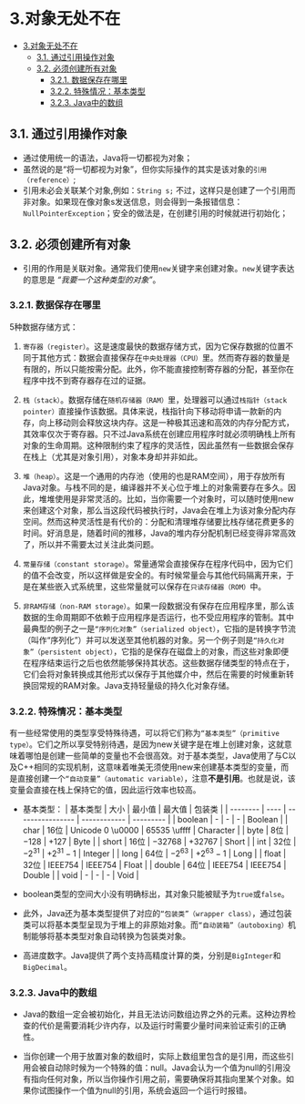 # 3.对象无处不在

- [3.对象无处不在](#3对象无处不在)
  - [3.1. 通过引用操作对象](#31-通过引用操作对象)
  - [3.2. 必须创建所有对象](#32-必须创建所有对象)
    - [3.2.1. 数据保存在哪里](#321-数据保存在哪里)
    - [3.2.2. 特殊情况：基本类型](#322-特殊情况基本类型)
    - [3.2.3. Java中的数组](#323-java中的数组)

## 3.1. 通过引用操作对象

- 通过使用统一的语法，Java将一切都视为对象；
- 虽然说的是“将一切都视为对象”，但你实际操作的其实是该对象的`引用（reference）`;
- 引用未必会关联某个对象,例如：`String s;` 不过，这样只是创建了一个引用而非对象。如果现在像对象s发送信息，则会得到一条报错信息：`NullPointerException`；安全的做法是，在创建引用的时候就进行初始化；

## 3.2. 必须创建所有对象

- 引用的作用是关联对象。通常我们使用`new`关键字来创建对象。`new`关键字表达的意思是 *“我要一个这种类型的对象”*。

### 3.2.1. 数据保存在哪里

5种数据存储方式：

1. `寄存器（register）`。这是速度最快的数据存储方式，因为它保存数据的位置不同于其他方式：数据会直接保存在`中央处理器（CPU）`里。然而寄存器的数量是有限的，所以只能按需分配。此外，你不能直接控制寄存器的分配，甚至你在程序中找不到寄存器存在过的证据。

2. `栈（stack）`。数据存储在`随机存储器（RAM）`里，处理器可以通过`栈指针（stack pointer）`直接操作该数据。具体来说，栈指针向下移动将申请一款新的内存，向上移动则会释放这块内存。这是一种极其迅速和高效的内存分配方式，其效率仅次于寄存器。只不过Java系统在创建应用程序时就必须明确栈上所有对象的生命周期。这种限制约束了程序的灵活性，因此虽然有一些数据会保存在栈上（尤其是对象引用），对象本身却并非如此。

3. `堆（heap）`。这是一个通用的内存池（使用的也是RAM空间），用于存放所有Java对象。与栈不同的是，编译器并不关心位于堆上的对象需要存在多久。因此，堆堆使用是非常灵活的。比如，当你需要一个对象时，可以随时使用new来创建这个对象，那么当这段代码被执行时，Java会在堆上为该对象分配内存空间。然而这种灵活性是有代价的：分配和清理堆存储要比栈存储花费更多的时间。好消息是，随着时间的推移，Java的堆内存分配机制已经变得非常高效了，所以并不需要太过关注此类问题。

4. `常量存储（constant storage）`。常量通常会直接保存在程序代码中，因为它们的值不会改变，所以这样做是安全的。有时候常量会与其他代码隔离开来，于是在某些嵌入式系统里，这些常量就可以保存在`只读存储器（ROM）`中。

5. `非RAM存储（non-RAM storage）`。如果一段数据没有保存在应用程序里，那么该数据的生命周期即不依赖于应用程序是否运行，也不受应用程序的管制。其中最典型的例子之一是`“序列化对象”（serialized object）`，它指的是转换字节流（叫作“序列化”）并可以发送至其他机器的对象。另一个例子则是`“持久化对象”（persistent object）`，它指的是保存在磁盘上的对象，而这些对象即便在程序结束运行之后也依然能够保持其状态。这些数据存储类型的特点在于，它们会将对象转换成其他形式以保存于其他媒介中，然后在需要的时候重新转换回常规的RAM对象。Java支持轻量级的持久化对象存储。

### 3.2.2. 特殊情况：基本类型

有一些经常使用的类型享受特殊待遇，可以将它们称为`“基本类型”（primitive type）`。它们之所以享受特别待遇，是因为new关键字是在堆上创建对象，这就意味着哪怕是创建一些简单的变量也不会很高效。对于基本类型，Java使用了与C以及C++相同的实现机制，这意味着唯美无须使用new来创建基本类型的变量，而是直接创建一个`“自动变量”（automatic variable）`，注意**不是引用**。也就是说，该变量会直接在栈上保持它的值，因此运行效率也较高。

- 基本类型：
  | 基本类型 | 大小 | 最小值           | 最大值       | 包装类    |
  | -------- | ---- | ---------------- | ------------ | --------- |
  | boolean  | -    | -                | -            | Boolean   |
  | char     | 16位 | Unicode 0 \u0000 | 65535 \uffff | Character |
  | byte     | 8位  | $-128$           | $+127$       | Byte      |
  | short    | 16位 | $-32768$         | $+32767$     | Short     |
  | int      | 32位 | $-2^{31}$        | $+2^{31}-1$  | Integer   |
  | long     | 64位 | $-2^{63}$        | $+2^{63}-1$  | Long      |
  | float    | 32位 | IEEE754          | IEEE754      | Float     |
  | double   | 64位 | IEEE754          | IEEE754      | Double    |
  | void     | -    | -                | -            | Void      |

- boolean类型的空间大小没有明确标出，其对象只能被赋予为`true`或`false`。

- 此外，Java还为基本类型提供了对应的`“包装类”（wrapper class）`，通过包装类可以将基本类型呈现为于堆上的非原始对象。而`“自动装箱”（autoboxing）`机制能够将基本类型对象自动转换为包装类对象。

- 高进度数字。Java提供了两个支持高精度计算的类，分别是`BigInteger`和`BigDecimal`。

### 3.2.3. Java中的数组

- Java的数组一定会被初始化，并且无法访问数组边界之外的元素。这种边界检查的代价是需要消耗少许内存，以及运行时需要少量时间来验证索引的正确性。

- 当你创建一个用于放置对象的数组时，实际上数组里包含的是引用，而这些引用会被自动除时候为一个特殊的值：null。Java会认为一个值为null的引用没有指向任何对象，所以当你操作引用之前，需要确保将其指向里某个对象。如果你试图操作一个值为null的引用，系统会返回一个运行时报错。
